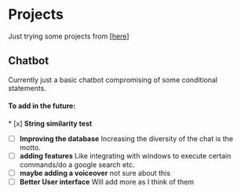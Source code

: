 # Projects
Just trying some projects from [[here]](https://github.com/karan/Projects-Solutions)

## Chatbot
Currently just a basic chatbot compromising of some conditional statements.
#### To add in the future:
 * [x] **String similarity test** 
 * [ ] **Improving the database** Increasing the diversity of the chat is the motto.
 * [ ] **adding features** Like integrating with windows to execute certain commands/do a google search etc.
 * [ ] **maybe adding a voiceover** not sure about this
 * [ ] **Better User interface** 
  Will add more as I think of them
